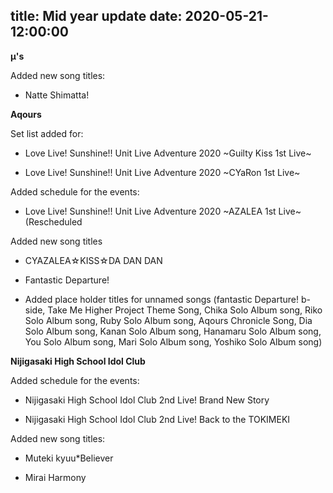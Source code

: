title: Mid year update
date: 2020-05-21-12:00:00
---

**µ's**

Added new song titles:

- Natte Shimatta!


**Aqours** 

Set list added for:

- Love Live! Sunshine!! Unit Live Adventure 2020 ~Guilty Kiss 1st Live~

- Love Live! Sunshine!! Unit Live Adventure 2020 ~CYaRon 1st Live~


Added schedule for the events:

- Love Live! Sunshine!! Unit Live Adventure 2020 ~AZALEA 1st Live~ (Rescheduled


Added new song titles

- CYAZALEA☆KISS☆DA DAN DAN

- Fantastic Departure!

- Added place holder titles for unnamed songs (fantastic Departure! b-side, Take Me Higher Project Theme Song, Chika Solo Album song, Riko Solo Album song, Ruby Solo Album song, Aqours Chronicle Song, Dia Solo Album song, Kanan Solo Album song, Hanamaru Solo Album song, You Solo Album song, Mari Solo Album song, Yoshiko Solo Album song)


**Nijigasaki High School Idol Club** 

Added schedule for the events:

- Nijigasaki High School Idol Club 2nd Live! Brand New Story

- Nijigasaki High School Idol Club 2nd Live! Back to the TOKIMEKI


Added new song titles:

- Muteki kyuu*Believer

- Mirai Harmony
